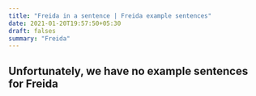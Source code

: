 ```yaml
---
title: "Freida in a sentence | Freida example sentences"
date: 2021-01-20T19:57:50+05:30
draft: falses
summary: "Freida"
---
```

## Unfortunately, we have no example sentences for Freida                 
